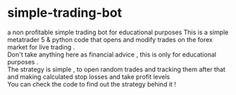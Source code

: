 # simple-trading-bot
a non profitable simple trading bot for educational purposes
 This is a simple metatrader 5 & python code that opens and modify trades on the forex market for live trading . <br />
 Don't take anything here as financial advice , this is only for educational purposes . <br />
 The strategy is simple , to open random trades and tracking them after that and making calculated stop losses and take profit levels <br />
 You can check the code to find out the strategy behind it ! <br />
